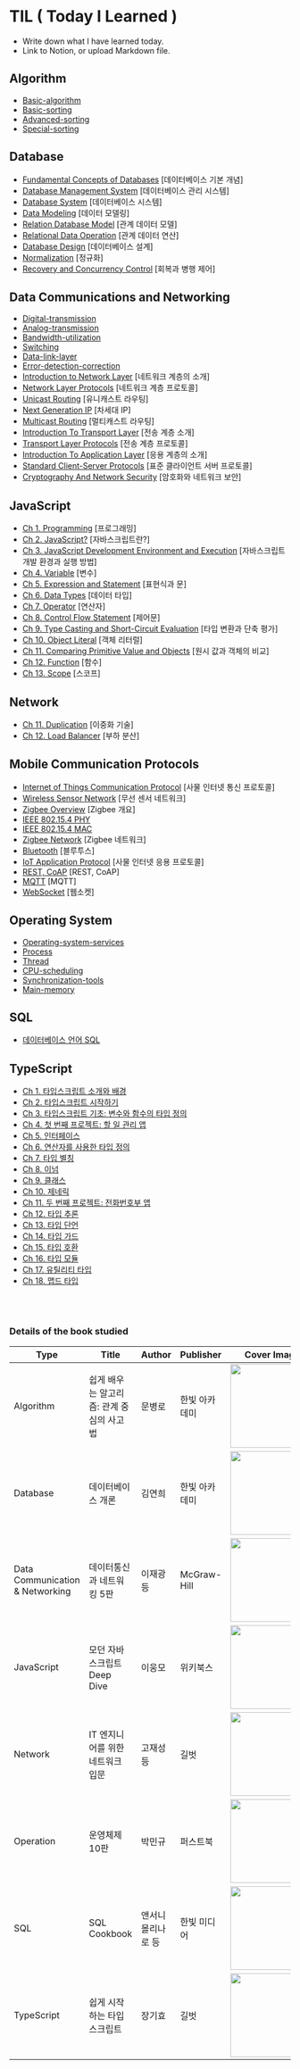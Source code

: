 TIL ( Today I Learned )
===

- Write down what I have learned today.
- Link to Notion, or upload Markdown file.


## Algorithm

- [Basic-algorithm](https://github.com/Yu-Jaeyoung/TIL/blob/main/algorithm/Basic-algorithm.md)
- [Basic-sorting](https://github.com/Yu-Jaeyoung/TIL/blob/main/algorithm/Basic-sorting.md)
- [Advanced-sorting](https://github.com/Yu-Jaeyoung/TIL/blob/main/algorithm/Advanced-sorting.md)
- [Special-sorting](https://github.com/Yu-Jaeyoung/TIL/blob/main/algorithm/Special-sorting.md)

## Database

- [Fundamental Concepts of Databases](https://jaeyoung-yu.notion.site/09f67e5a68354041b79988b1bb683127?pvs=4)   [데이터베이스 기본 개념]
- [Database Management System](https://jaeyoung-yu.notion.site/3e4384ceac9d4b40b85c00a1b4b393d6?pvs=4)  [데이터베이스 관리 시스템]
- [Database System](https://jaeyoung-yu.notion.site/ce2fbdaa302e4ec3a4e6601944b58aa6?pvs=4)  [데이터베이스 시스템]
- [Data Modeling](https://jaeyoung-yu.notion.site/a8a4c17c7f2343239db8d7f66afd6a0b?pvs=4)   [데이터 모델링]
- [Relation Database Model](https://jaeyoung-yu.notion.site/7b12ed29c11f4c6a823be880ad461433?pvs=4)   [관계 데이터 모델]
- [Relational Data Operation](https://jaeyoung-yu.notion.site/84a66ef036b1446c9bff200c8d91b6f7?pvs=4) [관계 데이터 연산]
- [Database Design](https://jaeyoung-yu.notion.site/4cac412ed4fd4f5d8e3ac04bb7fd2865?pvs=4)    [데이터베이스 설계]
- [Normalization](https://jaeyoung-yu.notion.site/84bd757a3f304e4388f875ef63111030?pvs=4)  [정규화]
- [Recovery and Concurrency Control](https://jaeyoung-yu.notion.site/5233599f4aed4b7493e6874eb64f35fe?pvs=4)  [회복과 병행 제어]

## Data Communications and Networking

- [Digital-transmission](https://github.com/Yu-Jaeyoung/TIL/blob/main/data-communication/Digital-transmission.md)
- [Analog-transmission](https://github.com/Yu-Jaeyoung/TIL/blob/main/data-communication/Analog-transmission.md)
- [Bandwidth-utilization](https://github.com/Yu-Jaeyoung/TIL/blob/main/data-communication/Bandwidth-utilization.md)
- [Switching](https://github.com/Yu-Jaeyoung/TIL/blob/main/data-communication/Switching.md)
- [Data-link-layer](https://github.com/Yu-Jaeyoung/TIL/blob/main/data-communication/Data-link-layer.md)
- [Error-detection-correction](https://github.com/Yu-Jaeyoung/TIL/blob/main/data-communication/Error-detection-correction.md)
- [Introduction to Network Layer](https://jaeyoung-yu.notion.site/933e0706e0f54291a5b1e59e2a482e64?pvs=4) [네트워크 계층의 소개]
- [Network Layer Protocols](https://jaeyoung-yu.notion.site/543ec9e0a4ef43af8a45a6c90e9a08a1?pvs=4) [네트워크 계층 프로토콜]
- [Unicast Routing](https://jaeyoung-yu.notion.site/d5f0e286b4134c2d99bd7770e8103c2f?pvs=4) [유니캐스트 라우팅]
- [Next Generation IP](https://jaeyoung-yu.notion.site/IP-2c1c85ae9d5f4458836a1b7efff87fe4?pvs=4)   [차세대 IP]
- [Multicast Routing](https://jaeyoung-yu.notion.site/66652c4a19224c849c6a8c717f63766c?pvs=4)    [멀티캐스트 라우팅]
- [Introduction To Transport Layer](https://jaeyoung-yu.notion.site/1ac0e3c4378f46a0bc87b3ba50662473?pvs=4)   [전송 계층 소개]
- [Transport Layer Protocols](https://jaeyoung-yu.notion.site/6f63e372f2c24c9ea27cab18789f5d37?pvs=4)  [전송 계층 프로토콜]
- [Introduction To Application Layer](https://jaeyoung-yu.notion.site/55e53af8952848be8a134de25f16e775?pvs=4)   [응용 계층의 소개]
- [Standard Client-Server Protocols](https://jaeyoung-yu.notion.site/2755cc83bb804a2f81581a415403d285?pvs=4)  [표준 클라이언트 서버 프로토콜]
- [Cryptography And Network Security](https://jaeyoung-yu.notion.site/1a992c3d32064046be1818f8cda53acf?pvs=4) [암호화와 네트워크 보안]

## JavaScript

- [Ch 1. Programming](https://jaeyoung-yu.notion.site/Chap-1-c2eb2db163ee42d9af2ea95d1d828b64?pvs=4)    [프로그래밍]
- [Ch 2. JavaScript?](https://jaeyoung-yu.notion.site/Chap-2-3d47fe2f08414c7aa83be44b14992800?pvs=4)    [자바스크립트란?]
- [Ch 3. JavaScript Development Environment and Execution](https://jaeyoung-yu.notion.site/Chap-3-0e80c903eac9433081757c7c373b4d87?pvs=4)   [자바스크립트 개발 환경과 실행 방법]
- [Ch 4. Variable](https://jaeyoung-yu.notion.site/Chap-4-fd3baad91d2341b9aa6d65db5cadf4fc?pvs=4)   [변수]
- [Ch 5. Expression and Statement](https://jaeyoung-yu.notion.site/Chap-5-f640c434da414e0cb8d30ba1c1b4adb1?pvs=4) [표현식과 문]
- [Ch 6. Data Types](https://jaeyoung-yu.notion.site/Chap-6-b0153df5e48a4a908e7e55c41f772c65?pvs=4)  [데이터 타입]
- [Ch 7. Operator](https://jaeyoung-yu.notion.site/Chap-7-8cf9e0be5f534931b3e705f2ba3e14a1?pvs=4)   [연산자]
- [Ch 8. Control Flow Statement](https://jaeyoung-yu.notion.site/Chap-8-afd067984dfb41aaa4774a829f6bc412?pvs=4) [제어문]
- [Ch 9. Type Casting and Short-Circuit Evaluation](https://jaeyoung-yu.notion.site/Chap-9-abf786293e474742ae2a8394fa3a6526?pvs=4)  [타입 변환과 단축 평가]
- [Ch 10. Object Literal](https://jaeyoung-yu.notion.site/Chap-10-05c614afaf34425b94a0bdf75d81bd4a?pvs=4)  [객체 리터럴]
- [Ch 11. Comparing Primitive Value and Objects](https://jaeyoung-yu.notion.site/Chap-11-98c14afdf6fa4618a4a24a38e26907ea?pvs=4)    [원시 값과 객체의 비교]
- [Ch 12. Function](https://jaeyoung-yu.notion.site/Chap-12-e81dc53788ab4f6c8ccc5857141ae02b?pvs=4) [함수]
- [Ch 13. Scope](https://jaeyoung-yu.notion.site/Chap-13-01127877b73f40b8bd3e3e2d941391c5?pvs=4) [스코프]

## Network

- [Ch 11. Duplication](https://jaeyoung-yu.notion.site/Ch-11-04518d85a9334fa29249c9c4acbede58?pvs=4)    [이중화 기술]
- [Ch 12. Load Balancer](https://jaeyoung-yu.notion.site/Ch-12-f0bc5f1008eb4aa4b4cd468e22509a8c?pvs=4)  [부하 분산]

## Mobile Communication Protocols

- [Internet of Things Communication Protocol](https://jaeyoung-yu.notion.site/3a15a2f9719947b8a43f77621cfb2638?pvs=4)   [사물 인터넷 통신 프로토콜]
- [Wireless Sensor Network](https://jaeyoung-yu.notion.site/29d4b98ab16b440f9b44950736a8a35b?pvs=4)   [무선 센서 네트워크]
- [Zigbee Overview](https://jaeyoung-yu.notion.site/Zigbee-Overview-ca1108be03e548fb9e618c5595f0e10d?pvs=4)   [Zigbee 개요] 
- [IEEE 802.15.4 PHY](https://jaeyoung-yu.notion.site/IEEE-802-15-4-PHY-fb4f71e5b7e040e8869d1c7896a85322?pvs=4)
- [IEEE 802.15.4 MAC](https://jaeyoung-yu.notion.site/IEEE-802-15-4-MAC-645aa4f3121248a69f556d2c4c17b7a8?pvs=4)
- [Zigbee Network](https://jaeyoung-yu.notion.site/Zigbee-Network-4152f081039546c7a61b4ba0d03a38db?pvs=4)   [Zigbee 네트워크]
- [Bluetooth](https://jaeyoung-yu.notion.site/Bluetooth-d10d2b59d580488fbfd23a1abef4eadd?pvs=4) [블루투스]
- [IoT Application Protocol](https://jaeyoung-yu.notion.site/7a0053e8390d40d48dd667e96cb54e6c?pvs=4)  [사물 인터넷 응용 프로토콜]
- [REST, CoAP](https://jaeyoung-yu.notion.site/REST-CoAP-de42d37ed34d483a82e99540487b00a8?pvs=4)  [REST, CoAP]
- [MQTT](https://jaeyoung-yu.notion.site/MQTT-2ff49ef02fb042e0b9e387bbf20e9ccc?pvs=4) [MQTT]
- [WebSocket](https://jaeyoung-yu.notion.site/Web-Socket-4bfa1d09deb248f3a80f954487332ec4?pvs=4)  [웹소켓]

## Operating System

- [Operating-system-services](https://github.com/Yu-Jaeyoung/TIL/blob/main/operating-system/Operating-system-services.md)
- [Process](https://github.com/Yu-Jaeyoung/TIL/blob/main/operating-system/Process.md)
- [Thread](https://github.com/Yu-Jaeyoung/TIL/blob/main/operating-system/Thread.md)
- [CPU-scheduling](https://github.com/Yu-Jaeyoung/TIL/blob/main/operating-system/CPU-scheduling.md)
- [Synchronization-tools](https://github.com/Yu-Jaeyoung/TIL/blob/main/operating-system/Synchronization-tools.md)
- [Main-memory](https://github.com/Yu-Jaeyoung/TIL/blob/main/operating-system/Main-memory.md)

## SQL

- [데이터베이스 언어 SQL](https://jaeyoung-yu.notion.site/OnBoarding-a6bdbff3c66a455a9233c5cee2c772cd?pvs=4)

## TypeScript

- [Ch 1. 타입스크립트 소개와 배경](https://jaeyoung-yu.notion.site/Ch-1-824efc0728214e3f9c0afcdb6be23475?pvs=4)
- [Ch 2. 타입스크립트 시작하기](https://jaeyoung-yu.notion.site/Ch-2-ee9a399c43144c60a4045a263b5edfbc?pvs=4)
- [Ch 3. 타입스크립트 기초: 변수와 함수의 타입 정의](https://jaeyoung-yu.notion.site/Ch-3-7f6cc5cd3c924f1aa8b44203f43f52c1?pvs=4)
- [Ch 4. 첫 번째 프로젝트: 할 일 관리 앱](https://jaeyoung-yu.notion.site/Ch-4-6860b9e531e74e9685b1ce8f2f2b5018?pvs=4)
- [Ch 5. 인터페이스](https://jaeyoung-yu.notion.site/Ch-5-0240ff7e9b0b47e2a5541883a044e4f3?pvs=4)
- [Ch 6. 연산자를 사용한 타입 정의](https://jaeyoung-yu.notion.site/Ch-6-aa11d140644348df902d56a6098f1088?pvs=4)
- [Ch 7. 타입 별칭](https://jaeyoung-yu.notion.site/Ch-7-25c55a4c35434fcaa6bc46a23ab9260a?pvs=4)
- [Ch 8. 이넘](https://jaeyoung-yu.notion.site/Ch-8-507c5cbd90ff41dd92d90fd97f021af7?pvs=4)
- [Ch 9. 클래스](https://jaeyoung-yu.notion.site/Ch-9-dea5c8dac3644722a218b828c349ecde?pvs=4)
- [Ch 10. 제네릭](https://jaeyoung-yu.notion.site/Ch-10-36ca8a8fc5b0431e8ceaff648766a166?pvs=4)
- [Ch 11. 두 번째 프로젝트: 전화번호부 앱](https://jaeyoung-yu.notion.site/Ch-11-3c95c4ec81484aa0a2b8d057653afbc2?pvs=4)
- [Ch 12. 타입 추론](https://jaeyoung-yu.notion.site/Ch-12-e27796223d9b4289a99f11d88ba75aae?pvs=4)
- [Ch 13. 타입 단언](https://jaeyoung-yu.notion.site/Ch-13-9c47764e392f40f7b2a2c8ed6fc560f7?pvs=4)
- [Ch 14. 타입 가드](https://jaeyoung-yu.notion.site/Ch-14-3d564d7f514a48809ed88d7aae8318e8?pvs=4)
- [Ch 15. 타입 호환](https://jaeyoung-yu.notion.site/Ch-15-99bce327aa6549a399e45a169af48e88?pvs=4)
- [Ch 16. 타입 모듈](https://jaeyoung-yu.notion.site/Ch-16-6e16ee8514b44281be6c9034f2eb72fd?pvs=4)
- [Ch 17. 유틸리티 타입](https://jaeyoung-yu.notion.site/Ch-17-71e9f879aa2f4cbcbee8bf66e2798730?pvs=4)
- [Ch 18. 맵드 타입](https://jaeyoung-yu.notion.site/Ch-18-190eaface28a460685e56a4c74e818f9?pvs=4)

<br>
<br>

### Details of the book studied

| Type | Title | Author | Publisher | Cover Image |
|---|---|---|---|---|
| Algorithm | 쉽게 배우는 알고리즘: 관계 중심의 사고법 | 문병로 | 한빛 아카데미 | <img src="https://github.com/Yu-Jaeyoung/TIL/assets/109587069/38471e6e-6286-4e8d-8046-0e1f1224f979" width="150"> |
| Database | 데이터베이스 개론 | 김연희 | 한빛 아카데미 | <img src="https://github.com/Yu-Jaeyoung/TIL/assets/109587069/5af682ec-7c52-484c-84f0-573234163bbf" width="150"> |
| Data Communication & Networking | 데이터통신과 네트워킹 5판 | 이재광 등 | McGraw-Hill | <img src="https://github.com/Yu-Jaeyoung/TIL/assets/109587069/e4e1beeb-276f-491a-a27a-810ecf43d563" width="150"> |
| JavaScript | 모던 자바스크립트 Deep Dive | 이웅모 | 위키북스 | <img src="https://github.com/Yu-Jaeyoung/TIL/assets/109587069/85297e48-510d-4c48-9c52-e68289272740" width="150"> |
| Network | IT 엔지니어를 위한 네트워크 입문 | 고재성 등 | 길벗 | <img src="https://github.com/Yu-Jaeyoung/TIL/assets/109587069/aba8b950-4492-41ce-970b-6a195ba90b22" width="150"> |
| Operation | 운영체제 10판 | 박민규 | 퍼스트북 | <img src="https://github.com/Yu-Jaeyoung/TIL/assets/109587069/dec34e6e-affc-4182-a6fb-48e1cf923cb3" width="150"> |
| SQL | SQL Cookbook | 앤서니 몰리나로 등 | 한빛 미디어 | <img src="https://github.com/Yu-Jaeyoung/TIL/assets/109587069/69ba66e3-7b91-4b82-956b-c025a4aec12e" width="150"> |
| TypeScript | 쉽게 시작하는 타입스크립트 | 장기효 | 길벗 | <img src="https://github.com/Yu-Jaeyoung/TIL/assets/109587069/731b80fc-94bf-4d77-b304-3e17a42fe7d6" width="150"> |